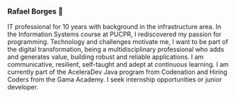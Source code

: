 ### Rafael Borges 👋

<!--
**rafaelfborges/rafaelfborges** is a ✨ _special_ ✨ repository because its `README.md` (this file) appears on your GitHub profile.

Here are some ideas to get you started:

- 🔭 I’m currently working on ...
- 🌱 I’m currently learning ...
- 👯 I’m looking to collaborate on ...
- 🤔 I’m looking for help with ...
- 💬 Ask me about ...
- 📫 How to reach me: ...
- 😄 Pronouns: ...
- ⚡ Fun fact: ...
-->

IT professional for 10 years with background in the infrastructure area. In the Information Systems course at PUCPR, I rediscovered my passion for programming. Technology and challenges motivate me, I want to be part of the digital transformation, being a multidisciplinary professional who adds and generates value, building robust and reliable applications. I am communicative, resilient, self-taught and adept at continuous learning. I am currently part of the AceleraDev Java program from Codenation and Hiring Coders from the Gama Academy. I seek internship opportunities or junior developer.
